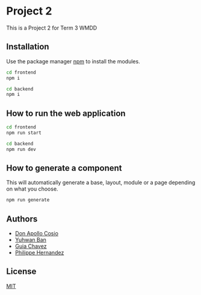 # Project 2

This is a Project 2 for Term 3 WMDD

## Installation

Use the package manager [npm](https://www.npmjs.com/) to install the modules.

```bash
cd frontend
npm i
```

```bash
cd backend
npm i
```

## How to run the web application

```bash
cd frontend
npm run start
```

```bash
cd backend
npm run dev
```

## How to generate a component

This will automatically generate a base, layout, module or a page depending on what you choose.

```bash
npm run generate
```

## Authors

- [Don Apollo Cosio](https://github.com/dacosio)
- [Yuhwan Ban](https://github.com/laubana)
- [Guia Chavez](https://github.com/guiachavez)
- [Philippe Hernandez](https://github.com/jbhern-34)

## License

[MIT](https://choosealicense.com/licenses/mit/)
